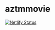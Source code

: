 # aztmmovie
[![Netlify Status](https://api.netlify.com/api/v1/badges/710c80a9-af4f-4eea-8bb6-15fad624bb09/deploy-status)](https://app.netlify.com/sites/aztmmovie/deploys)